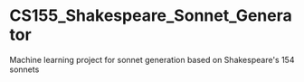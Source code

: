 # CS155_Shakespeare_Sonnet_Generator
Machine learning project for sonnet generation based on Shakespeare's 154 sonnets
